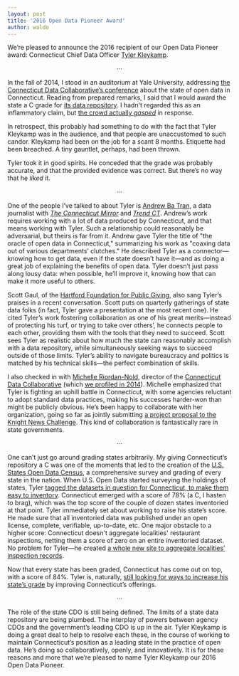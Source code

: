 ```yaml
---
layout: post
title: '2016 Open Data Pioneer Award'
author: waldo
---
```


We’re pleased to announce the 2016 recipient of our Open Data Pioneer award: Connecticut Chief Data Officer [Tyler Kleykamp](https://twitter.com/TKleykamp).

<center>···</center>

In the fall of 2014, I stood in an auditorium at Yale University, addressing [the Connecticut Data Collaborative’s conference](http://www.ctdata.org/pages/conference-agenda-fall-2014) about the state of open data in Connecticut. Reading from prepared remarks, I said that I would award the state a C grade for [its data repository](https://data.ct.gov/). I hadn't regarded this as an inflammatory claim, but [the crowd actually _gasped_](http://trendct.org/2015/10/07/the-state-of-open-data-in-connecticut/) in response.

In retrospect, this probably had something to do with the fact that Tyler Kleykamp was in the audience, and that people are unaccustomed to such candor. Kleykamp had been on the job for a scant 8 months. Etiquette had been breached. A tiny gauntlet, perhaps, had been thrown.

Tyler took it in good spirits. He conceded that the grade was probably accurate, and that the provided evidence was correct. But there’s no way that he _liked_ it.

<center>···</center>

One of the people I’ve talked to about Tyler is [Andrew Ba Tran](https://twitter.com/abtran), a data journalist with [_The Connecticut Mirror_](http://ctmirror.org/) and [_Trend CT_](http://trendct.org/). Andrew’s work requires working with a lot of data produced by Connecticut, and that means working with Tyler. Such a relationship could reasonably be adversarial, but theirs is far from it. Andrew gave Tyler the title of "the oracle of open data in Connecticut," summarizing his work as "coaxing data out of various departments’ clutches." He described Tyler as a connector—knowing how to get data, even if the state doesn’t have it—and as doing a great job of explaining the benefits of open data. Tyler doesn’t just pass along lousy data: when possible, he’ll improve it, knowing how that can make it more useful to others.

Scott Gaul, of the [Hartford Foundation for Public Giving](http://www.hfpg.org/), also sang Tyler’s praises in a recent conversation. Scott puts on quarterly gatherings of state data folks (in fact, Tyler gave a presentation at the most recent one). He cited Tyler’s work fostering collaboration as one of his great merits—instead of protecting his turf, or trying to take over others’, he connects people to each other, providing them with the tools that they need to succeed. Scott sees Tyler as realistic about how much the state can reasonably accomplish with a data repository, while simultaneously seeking ways to succeed outside of those limits. Tyler’s ability to navigate bureaucracy and politics is matched by his technical skills—the perfect combination of skills.

I also checked in with [Michelle Riordan-Nold](https://www.linkedin.com/in/michelle-riordan-nold-5744aa23), director of the [Connecticut Data Collaborative](http://ctdata.org/) (which [we profiled in 2014](https://usopendata.org/2014/09/04/ctdata/)). Michelle emphasized that Tyler is fighting an uphill battle in Connecticut, with some agencies reluctant to adopt standard data practices, making his successes harder-won than might be publicly obvious. He’s been happy to collaborate with her organization, going so far as jointly submitting [a project proposal to the Knight News Challenge](https://www.newschallenge.org/challenge/data/entries/the-connecticut-data-collaborative-academy-empowering-community-through-digital-literacy). This kind of collaboration is fantastically rare in state governments.

<center>···</center>

One can’t just go around grading states arbitrarily. My giving Connecticut’s repository a C was one of the moments that led to the creation of the [U.S. States Open Data Census](https://census.usopendata.org/), a comprehensive survey and grading of every state in the nation. When U.S. Open Data started surveying the holdings of states, Tyler [tagged the datasets in question for Connecticut, to make them easy to inventory](https://twitter.com/TKleykamp/status/668117120639717376). Connecticut emerged with a score of 78% (a C, I hasten to brag), which was the top score of the couple of dozen states inventoried at that point. Tyler immediately set about working to raise his state’s score. He made sure that all inventoried data was published under an open license, complete, verifiable, up-to-date, etc. One major obstacle to a higher score: Connecticut doesn't aggregate localities' restaurant inspections, netting them a score of zero on an entire inventoried dataset. No problem for Tyler—he created [a whole new site to aggregate localities’ inspection records](https://opendatact.github.io/ct_restaurant_inspections/).

Now that every state has been graded, Connecticut has come out on top, with a score of 84%. Tyler is, naturally, [still looking for ways to increase his state’s grade](https://twitter.com/TKleykamp/status/707994780463210496) by improving Connecticut’s offerings.

<center>···</center>

The role of the state CDO is still being defined. The limits of a state data repository are being plumbed. The interplay of powers between agency CDOs and the government’s leading CDO is up in the air. Tyler Kleykamp is doing a great deal to help to resolve each these, in the course of working to maintain Connecticut’s position as a leading state in the practice of open data. He’s doing so collaboratively, openly, and innovatively. It is for these reasons and more that we’re pleased to name Tyler Kleykamp our 2016 Open Data Pioneer.
